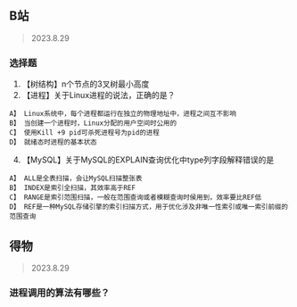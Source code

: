 ## B站   
> 2023.8.29 
### 选择题  
1. 【树结构】n个节点的3叉树最小高度 
3. 【进程】关于Linux进程的说法，正确的是？
```
A】 Linux系统中，每个进程都运行在独立的物理地址中，进程之间互不影响
B】 当创建一个进程时，Linux分配的用户空间时公用的
C】 使用Kill +9 pid可杀死进程号为pid的进程
D】 就绪态时进程的基本状态 
```
4.  【MySQL】关于MySQL的EXPLAIN查询优化中type列字段解释错误的是
```
A】 ALL是全表扫描，会让MySQL扫描整张表
B】 INDEX是索引全扫描，其效率高于REF
C】 RANGE是索引范围扫描，一般在范围查询或者模糊查询时侯用到，效率要比REF低
D】 REF是一种MySQL存储引擎的索引扫描方式，用于优化涉及非唯一性索引或唯一索引前缀的范围查询
```

## 得物
> 2023.8.29
### 进程调用的算法有哪些？
```

```
